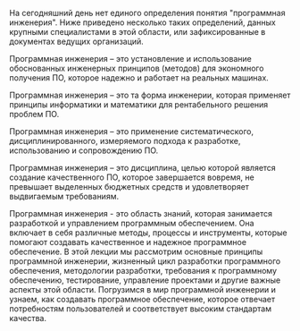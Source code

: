 На сегодняшний день нет единого определения понятия "программная инженерия". Ниже приведено несколько таких определений, данных крупными специалистами в этой области, или зафиксированные в документах ведущих организаций.

Программная инженерия – это установление и использование обоснованных инженерных принципов (методов) для экономного получения ПО, которое надежно и работает на реальных машинах.

Программная инженерия – это та форма инженерии, которая применяет принципы информатики и математики для рентабельного решения проблем ПО.

Программная инженерия – это применение систематического, дисциплинированного, измеряемого подхода к разработке, использованию и сопровождению ПО.

Программная инженерия – это дисциплина, целью которой является создание качественного ПО, которое завершается вовремя, не превышает выделенных бюджетных средств и удовлетворяет выдвигаемым требованиям.

Программная инженерия - это область знаний, которая занимается разработкой и управлением программным обеспечением. Она включает в себя различные методы, процессы и инструменты, которые помогают создавать качественное и надежное программное обеспечение. В этой лекции мы рассмотрим основные принципы программной инженерии, жизненный цикл разработки программного обеспечения, методологии разработки, требования к программному обеспечению, тестирование, управление проектами и другие важные аспекты этой области. Погрузимся в мир программной инженерии и узнаем, как создавать программное обеспечение, которое отвечает потребностям пользователей и соответствует высоким стандартам качества.
